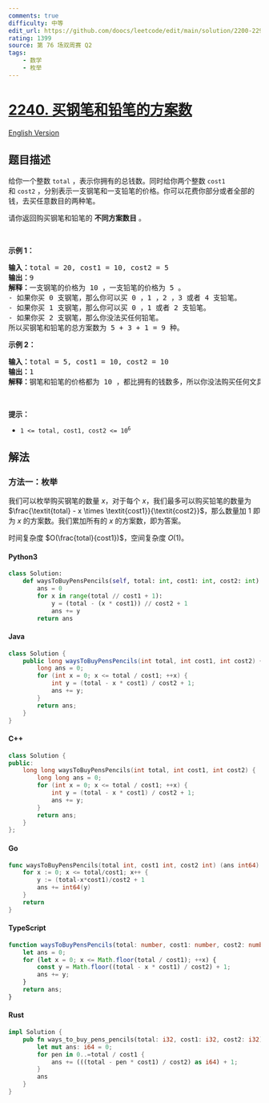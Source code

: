 ```yaml
---
comments: true
difficulty: 中等
edit_url: https://github.com/doocs/leetcode/edit/main/solution/2200-2299/2240.Number%20of%20Ways%20to%20Buy%20Pens%20and%20Pencils/README.md
rating: 1399
source: 第 76 场双周赛 Q2
tags:
    - 数学
    - 枚举
---
```


<!-- problem:start -->

# [2240. 买钢笔和铅笔的方案数](https://leetcode.cn/problems/number-of-ways-to-buy-pens-and-pencils)

[English Version](/solution/2200-2299/2240.Number%20of%20Ways%20to%20Buy%20Pens%20and%20Pencils/README_EN.md)

## 题目描述

<!-- description:start -->

<p>给你一个整数&nbsp;<code>total</code>&nbsp;，表示你拥有的总钱数。同时给你两个整数&nbsp;<code>cost1</code> 和&nbsp;<code>cost2</code>&nbsp;，分别表示一支钢笔和一支铅笔的价格。你可以花费你部分或者全部的钱，去买任意数目的两种笔。</p>

<p>请你返回购买钢笔和铅笔的&nbsp;<strong>不同方案数目</strong>&nbsp;。</p>

<p>&nbsp;</p>

<p><strong>示例 1：</strong></p>

<pre><b>输入：</b>total = 20, cost1 = 10, cost2 = 5
<b>输出：</b>9
<b>解释：</b>一支钢笔的价格为 10 ，一支铅笔的价格为 5 。
- 如果你买 0 支钢笔，那么你可以买 0 ，1 ，2 ，3 或者 4 支铅笔。
- 如果你买 1 支钢笔，那么你可以买 0 ，1 或者 2 支铅笔。
- 如果你买 2 支钢笔，那么你没法买任何铅笔。
所以买钢笔和铅笔的总方案数为 5 + 3 + 1 = 9 种。
</pre>

<p><strong>示例 2：</strong></p>

<pre><b>输入：</b>total = 5, cost1 = 10, cost2 = 10
<b>输出：</b>1
<b>解释：</b>钢笔和铅笔的价格都为 10 ，都比拥有的钱数多，所以你没法购买任何文具。所以只有 1 种方案：买 0 支钢笔和 0 支铅笔。
</pre>

<p>&nbsp;</p>

<p><strong>提示：</strong></p>

<ul>
	<li><code>1 &lt;= total, cost1, cost2 &lt;= 10<sup>6</sup></code></li>
</ul>

<!-- description:end -->

## 解法

<!-- solution:start -->

### 方法一：枚举

我们可以枚举购买钢笔的数量 $x$，对于每个 $x$，我们最多可以购买铅笔的数量为 $\frac{\textit{total} - x \times \textit{cost1}}{\textit{cost2}}$，那么数量加 $1$ 即为 $x$ 的方案数。我们累加所有的 $x$ 的方案数，即为答案。

时间复杂度 $O(\frac{total}{cost1})$，空间复杂度 $O(1)$。

<!-- tabs:start -->

#### Python3

```python
class Solution:
    def waysToBuyPensPencils(self, total: int, cost1: int, cost2: int) -> int:
        ans = 0
        for x in range(total // cost1 + 1):
            y = (total - (x * cost1)) // cost2 + 1
            ans += y
        return ans
```

#### Java

```java
class Solution {
    public long waysToBuyPensPencils(int total, int cost1, int cost2) {
        long ans = 0;
        for (int x = 0; x <= total / cost1; ++x) {
            int y = (total - x * cost1) / cost2 + 1;
            ans += y;
        }
        return ans;
    }
}
```

#### C++

```cpp
class Solution {
public:
    long long waysToBuyPensPencils(int total, int cost1, int cost2) {
        long long ans = 0;
        for (int x = 0; x <= total / cost1; ++x) {
            int y = (total - x * cost1) / cost2 + 1;
            ans += y;
        }
        return ans;
    }
};
```

#### Go

```go
func waysToBuyPensPencils(total int, cost1 int, cost2 int) (ans int64) {
	for x := 0; x <= total/cost1; x++ {
		y := (total-x*cost1)/cost2 + 1
		ans += int64(y)
	}
	return
}
```

#### TypeScript

```ts
function waysToBuyPensPencils(total: number, cost1: number, cost2: number): number {
    let ans = 0;
    for (let x = 0; x <= Math.floor(total / cost1); ++x) {
        const y = Math.floor((total - x * cost1) / cost2) + 1;
        ans += y;
    }
    return ans;
}
```

#### Rust

```rust
impl Solution {
    pub fn ways_to_buy_pens_pencils(total: i32, cost1: i32, cost2: i32) -> i64 {
        let mut ans: i64 = 0;
        for pen in 0..=total / cost1 {
            ans += (((total - pen * cost1) / cost2) as i64) + 1;
        }
        ans
    }
}
```

<!-- tabs:end -->

<!-- solution:end -->

<!-- problem:end -->
